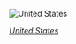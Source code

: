 
![United States](https://www.gstatic.com/prettyearth/assets/full/5012.jpg)

*[United States](https://www.google.com/maps/@32.167284,-110.860695,17z/data=!3m1!1e3)*
